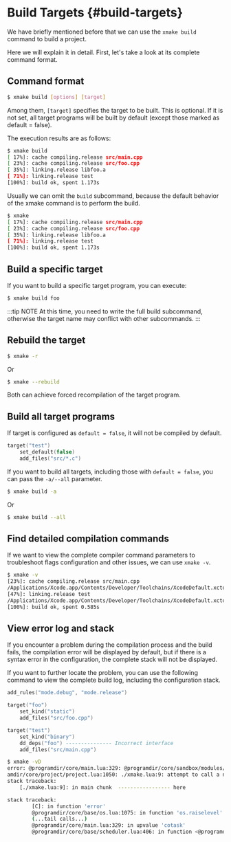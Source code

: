 # Build Targets {#build-targets}

We have briefly mentioned before that we can use the `xmake build` command to build a project.

Here we will explain it in detail. First, let's take a look at its complete command format.

## Command format

```sh
$ xmake build [options] [target]
```

Among them, `[target]` specifies the target to be built. This is optional. If it is not set, all target programs will be built by default (except those marked as default = false).

The execution results are as follows:

```sh
$ xmake build
[ 17%]: cache compiling.release src/main.cpp
[ 23%]: cache compiling.release src/foo.cpp
[ 35%]: linking.release libfoo.a
[ 71%]: linking.release test
[100%]: build ok, spent 1.173s
```

Usually we can omit the `build` subcommand, because the default behavior of the xmake command is to perform the build.

```sh
$ xmake
[ 17%]: cache compiling.release src/main.cpp
[ 23%]: cache compiling.release src/foo.cpp
[ 35%]: linking.release libfoo.a
[ 71%]: linking.release test
[100%]: build ok, spent 1.173s
```

## Build a specific target

If you want to build a specific target program, you can execute:

```sh
$ xmake build foo
```

:::tip NOTE
At this time, you need to write the full build subcommand, otherwise the target name may conflict with other subcommands.
:::

## Rebuild the target

```sh
$ xmake -r
```

Or

```sh
$ xmake --rebuild
```

Both can achieve forced recompilation of the target program.

## Build all target programs

If target is configured as `default = false`, it will not be compiled by default.

```lua
target("test")
    set_default(false)
    add_files("src/*.c")
```

If you want to build all targets, including those with `default = false`, you can pass the `-a/--all` parameter.

```sh
$ xmake build -a
```

Or

```sh
$ xmake build --all
```

## Find detailed compilation commands

If we want to view the complete compiler command parameters to troubleshoot flags configuration and other issues, we can use `xmake -v`.

```sh
$ xmake -v
[23%]: cache compiling.release src/main.cpp
/Applications/Xcode.app/Contents/Developer/Toolchains/XcodeDefault.xctoolchain/usr/bin/clang -c -Qunused-arguments -target x86_64-apple-macos15.2 -isysroot /Applications/Xcode.app/Contents/Developer/Platforms/MacOSX.platform/Developer/SDKs/MacOSX15.2.sdk -fvisibility=hidden -fvisibility-inlines-hidden -O3 -DNDEBUG -o build/.objs/test/macosx/x86_64/release/src/main.cpp.o src/main.cpp
[47%]: linking.release test
/Applications/Xcode.app/Contents/Developer/Toolchains/XcodeDefault.xctoolchain/usr/bin/clang++ -o build/macosx/x86_64/release/test build/.objs/test/macosx/x86_64/release/src/main.cpp.o -target x86_64-apple-macos15.2 -isysroot /Applications/Xcode.app/Contents/Developer/Platforms/MacOSX.platform/Developer/SDKs/MacOSX15.2.sdk -lz -Wl,-x -Wl,-dead_strip
[100%]: build ok, spent 0.585s
```

## View error log and stack

If you encounter a problem during the compilation process and the build fails, the compilation error will be displayed by default, but if there is a syntax error in the configuration, the complete stack will not be displayed.

If you want to further locate the problem, you can use the following command to view the complete build log, including the configuration stack.

```lua
add_rules("mode.debug", "mode.release")

target("foo")
    set_kind("static")
    add_files("src/foo.cpp")

target("test")
    set_kind("binary")
    dd_deps("foo") --------------- Incorrect interface
    add_files("src/main.cpp")
```

```sh
$ xmake -vD
error: @programdir/core/main.lua:329: @programdir/core/sandbox/modules/import/core/base/task.lua:65: @progr
amdir/core/project/project.lua:1050: ./xmake.lua:9: attempt to call a nil value (global 'dd_deps')
stack traceback:
    [./xmake.lua:9]: in main chunk  ----------------- here

stack traceback:
        [C]: in function 'error'
        @programdir/core/base/os.lua:1075: in function 'os.raiselevel'
        (...tail calls...)
        @programdir/core/main.lua:329: in upvalue 'cotask'
        @programdir/core/base/scheduler.lua:406: in function <@programdir/core/base/scheduler.lua:399>
```

